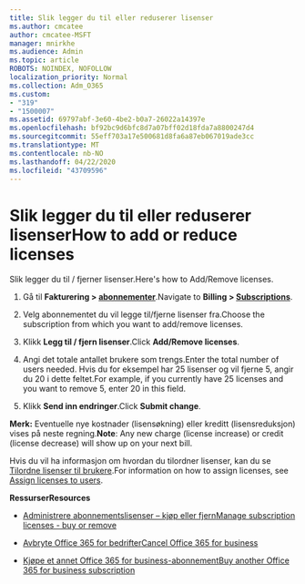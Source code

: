 ```yaml
---
title: Slik legger du til eller reduserer lisenser
ms.author: cmcatee
author: cmcatee-MSFT
manager: mnirkhe
ms.audience: Admin
ms.topic: article
ROBOTS: NOINDEX, NOFOLLOW
localization_priority: Normal
ms.collection: Adm_O365
ms.custom:
- "319"
- "1500007"
ms.assetid: 69797abf-3e60-4be2-b0a7-26022a14397e
ms.openlocfilehash: bf92bc9d6bfc8d7a07bff02d18fda7a8800247d4
ms.sourcegitcommit: 55eff703a17e500681d8fa6a87eb067019ade3cc
ms.translationtype: MT
ms.contentlocale: nb-NO
ms.lasthandoff: 04/22/2020
ms.locfileid: "43709596"
---
```

# <a name="how-to-add-or-reduce-licenses"></a><span data-ttu-id="7d999-102">Slik legger du til eller reduserer lisenser</span><span class="sxs-lookup"><span data-stu-id="7d999-102">How to add or reduce licenses</span></span>

<span data-ttu-id="7d999-103">Slik legger du til / fjerner lisenser.</span><span class="sxs-lookup"><span data-stu-id="7d999-103">Here's how to Add/Remove licenses.</span></span>
  
1. <span data-ttu-id="7d999-104">Gå til **Fakturering > [abonnementer](https://portal.office.com/adminportal/home#/subscriptions)**.</span><span class="sxs-lookup"><span data-stu-id="7d999-104">Navigate to **Billing > [Subscriptions](https://portal.office.com/adminportal/home#/subscriptions)**.</span></span>

2. <span data-ttu-id="7d999-105">Velg abonnementet du vil legge til/fjerne lisenser fra.</span><span class="sxs-lookup"><span data-stu-id="7d999-105">Choose the subscription from which you want to add/remove licenses.</span></span>

3. <span data-ttu-id="7d999-106">Klikk **Legg til / fjern lisenser**.</span><span class="sxs-lookup"><span data-stu-id="7d999-106">Click **Add/Remove licenses**.</span></span>

4. <span data-ttu-id="7d999-107">Angi det totale antallet brukere som trengs.</span><span class="sxs-lookup"><span data-stu-id="7d999-107">Enter the total number of users needed.</span></span> <span data-ttu-id="7d999-108">Hvis du for eksempel har 25 lisenser og vil fjerne 5, angir du 20 i dette feltet.</span><span class="sxs-lookup"><span data-stu-id="7d999-108">For example, if you currently have 25 licenses and you want to remove 5, enter 20 in this field.</span></span>

5. <span data-ttu-id="7d999-109">Klikk **Send inn endringer**.</span><span class="sxs-lookup"><span data-stu-id="7d999-109">Click **Submit change**.</span></span>

<span data-ttu-id="7d999-110">**Merk:** Eventuelle nye kostnader (lisensøkning) eller kreditt (lisensreduksjon) vises på neste regning.</span><span class="sxs-lookup"><span data-stu-id="7d999-110">**Note**: Any new charge (license increase) or credit (license decrease) will show up on your next bill.</span></span>

<span data-ttu-id="7d999-111">Hvis du vil ha informasjon om hvordan du tilordner lisenser, kan du se [Tilordne lisenser til brukere](https://docs.microsoft.com/microsoft-365/admin/manage/assign-licenses-to-users).</span><span class="sxs-lookup"><span data-stu-id="7d999-111">For information on how to assign licenses, see [Assign licenses to users](https://docs.microsoft.com/microsoft-365/admin/manage/assign-licenses-to-users).</span></span>

 <span data-ttu-id="7d999-112">**Ressurser**</span><span class="sxs-lookup"><span data-stu-id="7d999-112">**Resources**</span></span>
  
- [<span data-ttu-id="7d999-113">Administrere abonnementslisenser – kjøp eller fjern</span><span class="sxs-lookup"><span data-stu-id="7d999-113">Manage subscription licenses - buy or remove</span></span>](https://docs.microsoft.com/microsoft-365/commerce/licenses/buy-licenses)

- [<span data-ttu-id="7d999-114">Avbryte Office 365 for bedrifter</span><span class="sxs-lookup"><span data-stu-id="7d999-114">Cancel Office 365 for business</span></span>](https://support.office.com/article/Cancel-Office-365-for-business-b1bc0bef-4608-4601-813a-cdd9f746709a)

- [<span data-ttu-id="7d999-115">Kjøpe et annet Office 365 for business-abonnement</span><span class="sxs-lookup"><span data-stu-id="7d999-115">Buy another Office 365 for business subscription</span></span>](https://support.office.com/article/Buy-another-Office-365-for-business-subscription-fab3b86c-3359-4042-8692-5d4dc7550b7c)
